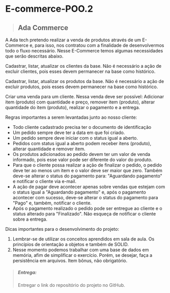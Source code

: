 # E-commerce-POO.2

> ## Ada Commerce

 A Ada tech pretendo realizar a venda de produtos através de um E-Commerce e, para isso, nos contratou com a finalidade de desenvolvermos todo o fluxo necessário. Nesse E-Commerce temos algumas necessidades que serão descritas abaixo.

Cadastrar, listar, atualizar os clientes da base. Não é necessário a ação de excluir clientes, pois esses devem permanecer na base como histórico.

Cadastrar, listar, atualizar os produtos da base. Não é necessário a ação de excluir produtos, pois esses devem permanecer na base como histórico.

Criar uma venda para um cliente. Nessa venda deve ser possível: Adicionar item (produto) com quantidade e preço, remover item (produto), alterar quantidade do item (produto), realizar o pagamento e a entrega.

Regras importantes a serem levantadas junto ao nosso cliente:

 - Todo cliente cadastrado precisa ter o documento de identificação
 - Um pedido sempre deve ter a data em que foi criado.
 - Um pedido sempre deve iniciar com o status igual a aberto.
 - Pedidos com status igual a aberto podem receber itens (produto), alterar quantidade e remover item.
 - Os produtos adicionados ao pedido devem ter um valor de venda informado, pois esse valor pode ser diferente do valor do produto.
 - Para que o cliente possa realizar a ação de finalizar o pedido, o pedido deve ter ao menos um item e o valor deve ser maior que zero. Também deve-se alterar o status do pagamento para: "Aguardando pagamento" e notificar o cliente via e-mail.
 - A ação de pagar deve acontecer apenas sobre vendas que estejam com o status igual a "Aguardando pagamento" e, após o pagamento acontecer com sucesso, deve-se alterar o status do pagamento para "Pago" e, também, notificar o cliente.
 - Após o pagamento realizado o pedido pode ser entregue ao cliente e o status alterado para "Finalizado". Não esqueça de notificar o cliente sobre a entrega.

Dicas importantes para o desenvolvimento do projeto:
1. Lembrar-se de utilizar os conceitos aprendidos em sala de aula. Os princípios de orientação a objetos e também de SOLID.
2. Nesse momento podemos trabalhar com uma base de dados em memória, afim de simplificar o exercício. Porém, se desejar, faça a persistência em arquivos. Item bônus, não obrigatório.

>##### Entrega:
>Entregar o link do repositório do projeto no GitHub.
